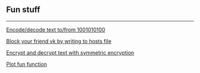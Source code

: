 ## Fun stuff

------------


[Encode/decode text to/from 1001010100](https://github.com/bychok300/fun/blob/master/binaryEncAndDec.py)

[Block your friend vk by writing to hosts file](https://github.com/bychok300/fun/tree/master/vl_block)

[Encrypt and decrypt text with symmetric encryption](https://github.com/bychok300/fun/blob/master/cryptMe.py)

[Plot fun function](https://github.com/bychok300/fun/blob/master/pen.ipynb)
